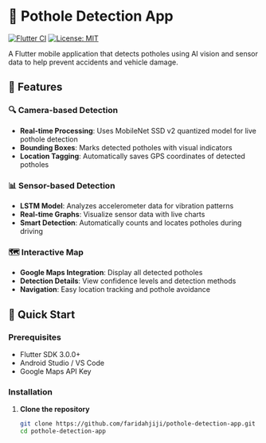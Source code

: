 # 🚧 Pothole Detection App

[![Flutter CI](https://github.com/faridahjiji/pothole-detection-app/actions/workflows/flutter-ci.yml/badge.svg)](https://github.com/faridahjiji/pothole-detection-app/actions)
[![License: MIT](https://img.shields.io/badge/License-MIT-yellow.svg)](https://opensource.org/licenses/MIT)

A Flutter mobile application that detects potholes using AI vision and sensor data to help prevent accidents and vehicle damage.

## 📱 Features

### 🔍 Camera-based Detection
- **Real-time Processing**: Uses MobileNet SSD v2 quantized model for live pothole detection
- **Bounding Boxes**: Marks detected potholes with visual indicators
- **Location Tagging**: Automatically saves GPS coordinates of detected potholes

### 📊 Sensor-based Detection  
- **LSTM Model**: Analyzes accelerometer data for vibration patterns
- **Real-time Graphs**: Visualize sensor data with live charts
- **Smart Detection**: Automatically counts and locates potholes during driving

### 🗺️ Interactive Map
- **Google Maps Integration**: Display all detected potholes
- **Detection Details**: View confidence levels and detection methods
- **Navigation**: Easy location tracking and pothole avoidance

## 🚀 Quick Start

### Prerequisites
- Flutter SDK 3.0.0+
- Android Studio / VS Code
- Google Maps API Key

### Installation

1. **Clone the repository**
   ```bash
   git clone https://github.com/faridahjiji/pothole-detection-app.git
   cd pothole-detection-app

